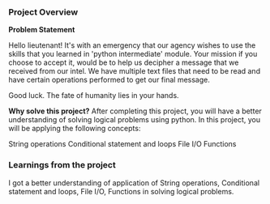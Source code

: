 ### Project Overview

 **Problem Statement**

Hello lieutenant! It's with an emergency that our agency wishes to use the skills that you learned in 'python intermediate' module. Your mission if you choose to accept it, would be to help us decipher a message that we received from our intel. We have multiple text files that need to be read and have certain operations performed to get our final message.

Good luck. The fate of humanity lies in your hands.

**Why solve this project?**
After completing this project, you will have a better understanding of solving logical problems using python. In this project, you will be applying the following concepts:

String operations
Conditional statement and loops
File I/O
Functions


### Learnings from the project

 I got a better understanding of application of String operations, Conditional statement and loops, File I/O, Functions in solving logical problems.



